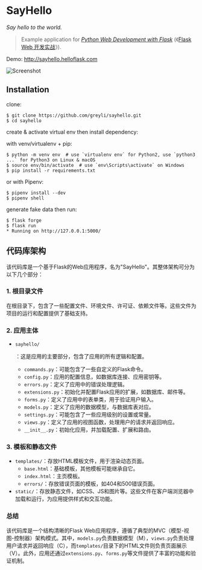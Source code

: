 # SayHello

*Say hello to the world.*

> Example application for *[Python Web Development with Flask](https://helloflask.com/en/book/1)* (《[Flask Web 开发实战](https://helloflask.com/book/1)》).
>
> 

Demo: http://sayhello.helloflask.com

![Screenshot](https://helloflask.com/screenshots/sayhello.png)

## Installation

clone:
```
$ git clone https://github.com/greyli/sayhello.git
$ cd sayhello
```
create & activate virtual env then install dependency:

with venv/virtualenv + pip:
```
$ python -m venv env  # use `virtualenv env` for Python2, use `python3 ...` for Python3 on Linux & macOS
$ source env/bin/activate  # use `env\Scripts\activate` on Windows
$ pip install -r requirements.txt
```
or with Pipenv:
```
$ pipenv install --dev
$ pipenv shell
```
generate fake data then run:
```
$ flask forge
$ flask run
* Running on http://127.0.0.1:5000/
```

## 代码库架构

该代码库是一个基于Flask的Web应用程序，名为"SayHello"。其整体架构可分为以下几个部分：

### 1. 根目录文件

在根目录下，包含了一些配置文件、环境文件、许可证、依赖文件等。这些文件为项目的运行和配置提供了基础支持。

### 2. 应用主体

- ```
  sayhello/
  ```

  ：这是应用的主要部分，包含了应用的所有逻辑和配置。

  - `commands.py`：可能包含了一些自定义的Flask命令。
  - `config.py`：应用的配置信息，如数据库连接、应用密钥等。
  - `errors.py`：定义了应用中的错误处理逻辑。
  - `extensions.py`：初始化并配置Flask应用的扩展，如数据库、邮件等。
  - `forms.py`：定义了应用中的表单类，用于验证用户输入。
  - `models.py`：定义了应用的数据模型，与数据库表对应。
  - `settings.py`：可能包含了一些应用级别的设置或常量。
  - `views.py`：定义了应用的视图函数，处理用户的请求并返回响应。
  - `__init__.py`：初始化应用，并加载配置、扩展和路由。

### 3. 模板和静态文件

- `templates/`：存放HTML模板文件，用于渲染动态页面。
  - `base.html`：基础模板，其他模板可能继承自它。
  - `index.html`：主页模板。
  - `errors/`：存放错误页面的模板，如404和500错误页面。
- `static/`：存放静态文件，如CSS、JS和图片等。这些文件在客户端浏览器中加载和运行，为应用提供样式和交互功能。

### 总结

该代码库是一个结构清晰的Flask Web应用程序，遵循了典型的MVC（模型-视图-控制器）架构模式。其中，`models.py`负责数据模型（M），`views.py`负责处理用户请求并返回响应（C），而`templates/`目录下的HTML文件则负责页面展示（V）。此外，应用还通过`extensions.py`、`forms.py`等文件提供了丰富的功能和验证机制。
